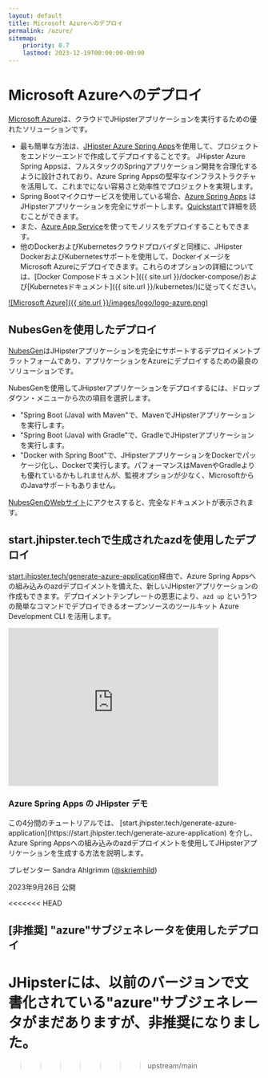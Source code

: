 ```yaml
---
layout: default
title: Microsoft Azureへのデプロイ
permalink: /azure/
sitemap:
    priority: 0.7
    lastmod: 2023-12-19T00:00:00-00:00
---
```


# <i class="fa fa-cloud-upload"></i> Microsoft Azureへのデプロイ

[Microsoft Azure](https://azure.microsoft.com/overview/?WT.mc_id=online-jhipster-judubois)は、クラウドでJHipsterアプリケーションを実行するための優れたソリューションです。

- 最も簡単な方法は、[JHipster Azure Spring Apps](https://github.com/Azure/generator-jhipster-azure-spring-apps)を使用して、プロジェクトをエンドツーエンドで作成してデプロイすることです。 JHipster Azure Spring Appsは、フルスタックのSpringアプリケーション開発を合理化するように設計されており、Azure Spring Appsの堅牢なインフラストラクチャを活用して、これまでにない容易さと効率性でプロジェクトを実現します。
- Spring Bootマイクロサービスを使用している場合、[Azure Spring Apps](https://azure.microsoft.com/services/spring-apps/?WT.mc_id=online-jhipster-judubois) はJHipsterアプリケーションを完全にサポートします。[Quickstart](https://learn.microsoft.com/azure/spring-apps/quickstart-deploy-microservice-apps)で詳細を読むことができます。
- また、[Azure App Service](https://azure.microsoft.com/services/app-service/?WT.mc_id=online-jhipster-judubois)を使ってモノリスをデプロイすることもできます。
- 他のDockerおよびKubernetesクラウドプロバイダと同様に、JHipster DockerおよびKubernetesサポートを使用して、DockerイメージをMicrosoft Azureにデプロイできます。これらのオプションの詳細については、[Docker Composeドキュメント]({{ site.url }}/docker-compose/)および[Kubernetesドキュメント]({{ site.url }}/kubernetes/)に従ってください。

[![Microsoft Azure]({{ site.url }}/images/logo/logo-azure.png)](https://azure.microsoft.com/overview/?WT.mc_id=java-0000-judubois)

<h2>NubesGenを使用したデプロイ</h2>

[NubesGen](https://www.nubesgen.com)はJHipsterアプリケーションを完全にサポートするデプロイメントプラットフォームであり、アプリケーションをAzureにデプロイするための最良のソリューションです。

NubesGenを使用してJHipsterアプリケーションをデプロイするには、ドロップダウン・メニューから次の項目を選択します。

- "Spring Boot (Java) with Maven"で、MavenでJHipsterアプリケーションを実行します。
- "Spring Boot (Java) with Gradle"で、GradleでJHipsterアプリケーションを実行します。
- "Docker with Spring Boot"で、JHipsterアプリケーションをDockerでパッケージ化し、Dockerで実行します。パフォーマンスはMavenやGradleよりも優れているかもしれませんが、監視オプションが少なく、MicrosoftからのJavaサポートもありません。

[NubesGenのWebサイト](https://www.nubesgen.com)にアクセスすると、完全なドキュメントが表示されます。

## start.jhipster.techで生成されたazdを使用したデプロイ

[start.jhipster.tech/generate-azure-application](https://start.jhipster.tech/generate-azure-application)経由で、Azure Spring Appsへの組み込みのazdデプロイメントを備えた、新しいJHipsterアプリケーションの作成もできます。デプロイメントテンプレートの恩恵により、`azd up` という1つの簡単なコマンドでデプロイできるオープンソースのツールキット Azure Development CLI を活用します。

<div class="thumbnail no-margin-bottom">
    <div class="video-container">
        <iframe width="420" height="315" src="https://www.youtube.com/embed/AmxPv_5Bs_k?si=HeDmf113Uld0bCbS&amp;start=33" title="YouTube video player" frameborder="0" allow="accelerometer; autoplay; clipboard-write; encrypted-media; gyroscope; picture-in-picture; web-share" allowfullscreen></iframe>
    </div>
    <div class="caption">
        <h3 id="thumbnail-label">Azure Spring Apps の JHipster デモ<a class="anchorjs-link" href="#thumbnail-label"><span class="anchorjs-icon"></span></a></h3>
        <p>この4分間のチュートリアルでは、 [start.jhipster.tech/generate-azure-application](https://start.jhipster.tech/generate-azure-application) を介し、Azure Spring Appsへの組み込みのazdデプロイメントを使用してJHipsterアプリケーションを生成する方法を説明します。</p>
        <p>プレゼンター Sandra Ahlgrimm (<a href="https://twitter.com/skriemhild">@skriemhild</a>)</p>
        <p>2023年9月26日 公開</p>
    </div>
</div>
<<<<<<< HEAD

## [非推奨] "azure"サブジェネレータを使用したデプロイ

JHipsterには、以前のバージョンで文書化されている"azure"サブジェネレータがまだありますが、非推奨になりました。
=======
>>>>>>> upstream/main
